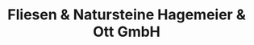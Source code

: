 ---
title: "Fliesen & Natursteine Hagemeier & Ott GmbH"
url: /bad-oeynhausen/fliesen-und-natursteine-hagemeier-und-ott-gmbh/
shop: Allgemein
---